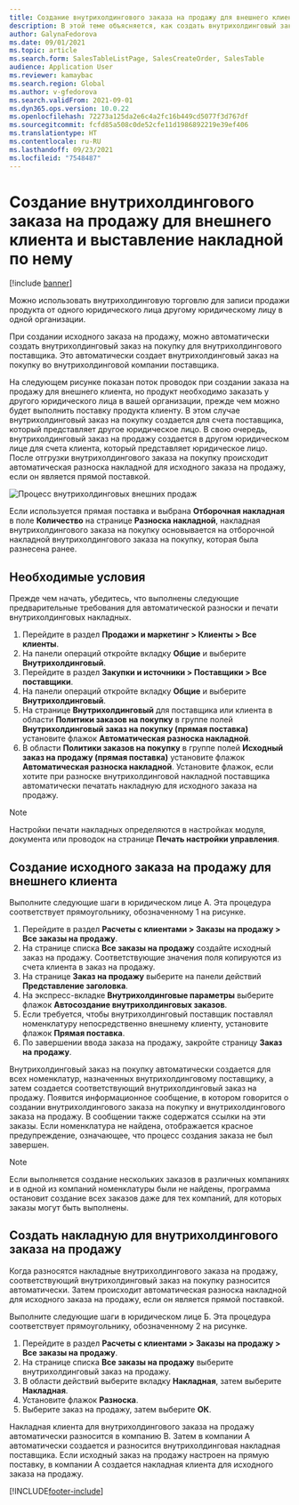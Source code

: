 ```yaml
---
title: Создание внутрихолдингового заказа на продажу для внешнего клиента и выставление накладной по нему
description: В этой теме объясняется, как создать внутрихолдинговый заказ на продажу для внешнего клиента и выставить накладную по нему
author: GalynaFedorova
ms.date: 09/01/2021
ms.topic: article
ms.search.form: SalesTableListPage, SalesCreateOrder, SalesTable
audience: Application User
ms.reviewer: kamaybac
ms.search.region: Global
ms.author: v-gfedorova
ms.search.validFrom: 2021-09-01
ms.dyn365.ops.version: 10.0.22
ms.openlocfilehash: 72273a125da2e6c4a2fc16b449cd5077f3d767df
ms.sourcegitcommit: fcfd85a508c0de52cfe11d1986892219e39ef406
ms.translationtype: HT
ms.contentlocale: ru-RU
ms.lasthandoff: 09/23/2021
ms.locfileid: "7548487"
---
```

# <a name="create-and-invoice-an-intercompany-sales-order-for-an-external-customer"></a>Создание внутрихолдингового заказа на продажу для внешнего клиента и выставление накладной по нему

[!include [banner](../../includes/banner.md)]

Можно использовать внутрихолдинговую торговлю для записи продажи продукта от одного юридического лица другому юридическому лицу в одной организации.

При создании исходного заказа на продажу, можно автоматически создать внутрихолдинговый заказ на покупку для внутрихолдингового поставщика. Это автоматически создает внутрихолдинговый заказ на покупку во внутрихолдинговой компании поставщика.

На следующем рисунке показан поток проводок при создании заказа на продажу для внешнего клиента, но продукт необходимо заказать у другого юридического лица в вашей организации, прежде чем можно будет выполнить поставку продукта клиенту. В этом случае внутрихолдинговый заказ на покупку создается для счета поставщика, который представляет другое юридическое лицо. В свою очередь, внутрихолдинговый заказ на продажу создается в другом юридическом лице для счета клиента, который представляет юридическое лицо. После отгрузки внутрихолдингового заказа на покупку происходит автоматическая разноска накладной для исходного заказа на продажу, если он является прямой поставкой.

![Процесс внутрихолдинговых внешних продаж](media/intercompanyexternalsalesprocess.png)

Если используется прямая поставка и выбрана **Отборочная накладная** в поле **Количество** на странице **Разноска накладной**, накладная внутрихолдингового заказа на покупку основывается на отборочной накладной внутрихолдингового заказа на покупку, которая была разнесена ранее.

## <a name="prerequisites"></a>Необходимые условия

Прежде чем начать, убедитесь, что выполнены следующие предварительные требования для автоматической разноски и печати внутрихолдинговых накладных.

1. Перейдите в раздел **Продажи и маркетинг \> Клиенты \> Все клиенты**.
1. На панели операций откройте вкладку **Общие** и выберите **Внутрихолдинговый**.
1. Перейдите в раздел **Закупки и источники \> Поставщики \> Все поставщики**.
1. На панели операций откройте вкладку **Общие** и выберите **Внутрихолдинговый**.
1. На странице **Внутрихолдинговый** для поставщика или клиента в области **Политики заказов на покупку** в группе полей **Внутрихолдинговый заказ на покупку (прямая поставка)** установите флажок **Автоматическая разноска накладной**.
1. В области **Политики заказов на покупку** в группе полей **Исходный заказ на продажу (прямая поставка)** установите флажок **Автоматическая разноска накладной**. Установите флажок, если хотите при разноске внутрихолдинговой накладной поставщика автоматически печатать накладную для исходного заказа на продажу.

> [!NOTE]
> Настройки печати накладных определяются в настройках модуля, документа или проводок на странице **Печать настройки управления**.

## <a name="create-an-original-sales-order-for-an-external-customer"></a>Создание исходного заказа на продажу для внешнего клиента

Выполните следующие шаги в юридическом лице A. Эта процедура соответствует прямоугольнику, обозначенному 1 на рисунке.

1. Перейдите в раздел **Расчеты с клиентами \> Заказы на продажу \> Все заказы на продажу**.
1. На странице списка **Все заказы на продажу** создайте исходный заказ на продажу. Соответствующие значения поля копируются из счета клиента в заказ на продажу.
1. На странице **Заказ на продажу** выберите на панели действий **Представление заголовка**.
1. На экспресс-вкладке **Внутрихолдинговые параметры** выберите флажок **Автосоздание внутрихолдинговых заказов**.
1. Если требуется, чтобы внутрихолдинговый поставщик поставлял номенклатуру непосредственно внешнему клиенту, установите флажок **Прямая поставка**.
1. По завершении ввода заказа на продажу, закройте страницу **Заказ на продажу**.

Внутрихолдинговый заказ на покупку автоматически создается для всех номенклатур, назначенных внутрихолдинговому поставщику, а затем создается соответствующий внутрихолдинговый заказ на продажу. Появится информационное сообщение, в котором говорится о создании внутрихолдингового заказа на покупку и внутрихолдингового заказа на продажу. В сообщении также содержатся ссылки на эти заказы. Если номенклатура не найдена, отображается красное предупреждение, означающее, что процесс создания заказа не был завершен.

> [!NOTE]
> Если выполняется создание нескольких заказов в различных компаниях и в одной из компаний номенклатуры были не найдены, программа остановит создание всех заказов даже для тех компаний, для которых заказы могут быть выполнены.

## <a name="invoice-an-intercompany-sales-order"></a>Создать накладную для внутрихолдингового заказа на продажу

Когда разносятся накладные внутрихолдингового заказа на продажу, соответствующий внутрихолдинговый заказ на покупку разносится автоматически. Затем происходит автоматическая разноска накладной для исходного заказа на продажу, если он является прямой поставкой.

Выполните следующие шаги в юридическом лице Б. Эта процедура соответствует прямоугольнику, обозначенному 2 на рисунке.

1. Перейдите в раздел **Расчеты с клиентами \> Заказы на продажу \> Все заказы на продажу**.
1. На странице списка **Все заказы на продажу** выберите внутрихолдинговый заказ на продажу.
1. В области действий выберите вкладку **Накладная**, затем выберите **Накладная**.
1. Установите флажок **Разноска**.
1. Выберите заказ на продажу, затем выберите **ОК**.

Накладная клиента для внутрихолдингового заказа на продажу автоматически разносится в компанию В. Затем в компании А автоматически создается и разносится внутрихолдинговая накладная поставщика. Если исходный заказ на продажу настроен на прямую поставку, в компании А создается накладная клиента для исходного заказа на продажу.

[!INCLUDE[footer-include](../../includes/footer-banner.md)]
